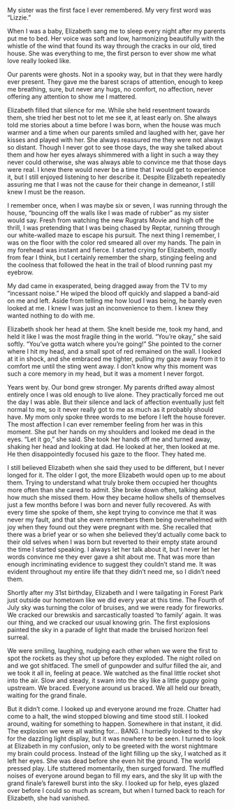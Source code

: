 My sister was the first face I ever remembered. My very first word was “Lizzie.”

When I was a baby, Elizabeth sang me to sleep every night after my parents put me to bed. Her voice was soft and low, harmonizing beautifully with the whistle of the wind that found its way through the cracks in our old, tired house. She was everything to me, the first person to ever show me what love really looked like.

Our parents were ghosts. Not in a spooky way, but in that they were hardly ever present. They gave me the barest scraps of attention, enough to keep me breathing, sure, but never any hugs, no comfort, no affection, never offering any attention to show me I mattered.

Elizabeth filled that silence for me. While she held resentment towards them, she tried her best not to let me see it, at least early on. She always told me stories about a time before I was born, when the house was much warmer and a time when our parents smiled and laughed with her, gave her kisses and played with her. She always reassured me they were not always so distant. Though I never got to see those days, the way she talked about them and how her eyes always shimmered with a light in such a way they never could otherwise, she was always able to convince me that those days were real. I knew there would never be a time that I would get to experience it, but I still enjoyed listening to her describe it. Despite Elizabeth repeatedly assuring me that I was not the cause for their change in demeanor, I still knew I must be the reason.

I remember once, when I was maybe six or seven, I was running through the house, “bouncing off the walls like I was made of rubber” as my sister would say. Fresh from watching the new Rugrats Movie and high off the thrill, I was pretending that I was being chased by Reptar, running through our white-walled maze to escape his pursuit. The next thing I remember, I was on the floor with the color red smeared all over my hands. The pain in my forehead was instant and fierce. I started crying for Elizabeth, mostly from fear I think, but I certainly remember the sharp, stinging feeling and the coolness that followed the heat in the trail of blood running past my eyebrow.

My dad came in exasperated, being dragged away from the TV to my “incessant noise.” He wiped the blood off quickly and slapped a band-aid on me and left. Aside from telling me how loud I was being, he barely even looked at me. I knew I was just an inconvenience to them. I knew they wanted nothing to do with me.

Elizabeth shook her head at them. She knelt beside me, took my hand, and held it like I was the most fragile thing in the world. “You’re okay,” she said softly. “You’ve gotta watch where you’re going!” She pointed to the corner where I hit my head, and a small spot of red remained on the wall. I looked at it in shock, and she embraced me tighter, pulling my gaze away from it to comfort me until the sting went away. I don’t know why this moment was such a core memory in my head, but it was a moment I never forgot.

Years went by. Our bond grew stronger. My parents drifted away almost entirely once I was old enough to live alone. They practically forced me out the day I was able. But their silence and lack of affection eventually just felt normal to me, so it never really got to me as much as it probably should have. My mom only spoke three words to me before I left the house forever. The most affection I can ever remember feeling from her was in this moment. She put her hands on my shoulders and looked me dead in the eyes. “Let it go,” she said. She took her hands off me and turned away, shaking her head and looking at dad. He looked at her, then looked at me. He then disappointedly focused his gaze to the floor. They hated me.  

I still believed Elizabeth when she said they used to be different, but I never longed for it. The older I got, the more Elizabeth would open up to me about them. Trying to understand what truly broke them occupied her thoughts more often than she cared to admit. She broke down often, talking about how much she missed them. How they became hollow shells of themselves just a few months before I was born and never fully recovered. As with every time she spoke of them, she kept trying to convince me that it was never my fault, and that she even remembers them being overwhelmed with joy when they found out they were pregnant with me. She recalled that there was a brief year or so when she believed they’d actually come back to their old selves when I was born but reverted to their empty state around the time I started speaking. I always let her talk about it, but I never let her words convince me they ever gave a shit about me. That was more than enough incriminating evidence to suggest they couldn’t stand me. It was evident throughout my entire life that they didn’t need me, so I didn’t need them.  

Shortly after my 31st birthday, Elizabeth and I were tailgating in Forest Park just outside our hometown like we did every year at this time. The Fourth of July sky was turning the color of bruises, and we were ready for fireworks. We cracked our brewskis and sarcastically toasted ‘to family’ again. It was our thing, and we cracked our usual knowing grin. The first explosions painted the sky in a parade of light that made the bruised horizon feel surreal.

We were smiling, laughing, nudging each other when we were the first to spot the rockets as they shot up before they exploded. The night rolled on and we got shitfaced. The smell of gunpowder and sulfur filled the air, and we took it all in, feeling at peace. We watched as the final little rocket shot into the air. Slow and steady, it swam into the sky like a little guppy going upstream. We braced. Everyone around us braced. We all held our breath, waiting for the grand finale.

But it didn’t come. I looked up and everyone around me froze. Chatter had come to a halt, the wind stopped blowing and time stood still. I looked around, waiting for something to happen. Somewhere in that instant, it did. The explosion we were all waiting for… BANG. I hurriedly looked to the sky for the dazzling light display, but it was nowhere to be seen. I turned to look at Elizabeth in my confusion, only to be greeted with the worst nightmare my brain could process. Instead of the light filling up the sky, I watched as it left her eyes. She was dead before she even hit the ground. The world pressed play. Life stuttered momentarily, then surged forward. The muffled noises of everyone around began to fill my ears, and the sky lit up with the grand finale’s farewell burst into the sky. I looked up for help, eyes glazed over before I could so much as scream, but when I turned back to reach for Elizabeth, she had vanished.